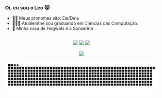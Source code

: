 ### Oi, eu sou o Leo 😻

- 🏳️‍🌈 Meus pronomes são: Ele/Dele
- 👨🏾‍💻 Atualemtne sou graduando em Ciências das Computação.
- 🐍 Minha casa de Hogwats é a Sonserina

<br>  
<div align="center">
  <a href="https://www.linkedin.com/in/le-moreira/" target="_blank"><img src="https://cdn-icons-png.flaticon.com/512/145/145807.png" height="30px" target="_blank" ></a>
  <a href="https://instagram.com/oi.leomoreira" target="_blank"><img src="https://cdn-icons-png.flaticon.com/512/1409/1409946.png" height="30px" target="_blank"></a>
  <a href = "mailto:leonardo.espindola.moreira@gmail.com"><img src="https://cdn-icons-png.flaticon.com/512/906/906312.png" height="30px" target="_blank"></a>
  
</div>

<br>  
<div align="center">
  <a href="https://github.com/HiLeomoreira">
  <img height="180em" src="https://github-readme-stats.vercel.app/api?username=HiLeomoreira&show_icons=true&theme=dark&include_all_commits=true&count_private=true"/>
</div>
    
![Snake animation](https://github.com/HiLeomoreira/HiLeomoreira/blob/output/github-contribution-grid-snake.svg)
